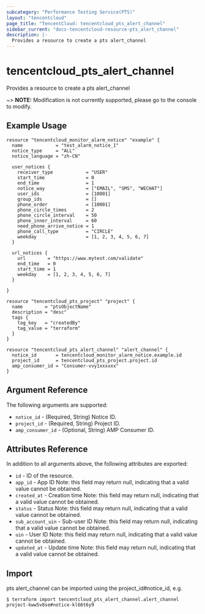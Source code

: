 ```yaml
---
subcategory: "Performance Testing Service(PTS)"
layout: "tencentcloud"
page_title: "TencentCloud: tencentcloud_pts_alert_channel"
sidebar_current: "docs-tencentcloud-resource-pts_alert_channel"
description: |-
  Provides a resource to create a pts alert_channel
---
```


# tencentcloud_pts_alert_channel

Provides a resource to create a pts alert_channel

~> **NOTE:** Modification is not currently supported, please go to the console to modify.

## Example Usage

```hcl
resource "tencentcloud_monitor_alarm_notice" "example" {
  name            = "test_alarm_notice_1"
  notice_type     = "ALL"
  notice_language = "zh-CN"

  user_notices {
    receiver_type            = "USER"
    start_time               = 0
    end_time                 = 1
    notice_way               = ["EMAIL", "SMS", "WECHAT"]
    user_ids                 = [10001]
    group_ids                = []
    phone_order              = [10001]
    phone_circle_times       = 2
    phone_circle_interval    = 50
    phone_inner_interval     = 60
    need_phone_arrive_notice = 1
    phone_call_type          = "CIRCLE"
    weekday                  = [1, 2, 3, 4, 5, 6, 7]
  }

  url_notices {
    url        = "https://www.mytest.com/validate"
    end_time   = 0
    start_time = 1
    weekday    = [1, 2, 3, 4, 5, 6, 7]
  }

}

resource "tencentcloud_pts_project" "project" {
  name        = "ptsObjectName"
  description = "desc"
  tags {
    tag_key   = "createdBy"
    tag_value = "terraform"
  }
}

resource "tencentcloud_pts_alert_channel" "alert_channel" {
  notice_id       = tencentcloud_monitor_alarm_notice.example.id
  project_id      = tencentcloud_pts_project.project.id
  amp_consumer_id = "Consumer-vvy1xxxxxx"
}
```

## Argument Reference

The following arguments are supported:

* `notice_id` - (Required, String) Notice ID.
* `project_id` - (Required, String) Project ID.
* `amp_consumer_id` - (Optional, String) AMP Consumer ID.

## Attributes Reference

In addition to all arguments above, the following attributes are exported:

* `id` - ID of the resource.
* `app_id` - App ID Note: this field may return null, indicating that a valid value cannot be obtained.
* `created_at` - Creation time Note: this field may return null, indicating that a valid value cannot be obtained.
* `status` - Status Note: this field may return null, indicating that a valid value cannot be obtained.
* `sub_account_uin` - Sub-user ID Note: this field may return null, indicating that a valid value cannot be obtained.
* `uin` - User ID Note: this field may return null, indicating that a valid value cannot be obtained.
* `updated_at` - Update time Note: this field may return null, indicating that a valid value cannot be obtained.


## Import

pts alert_channel can be imported using the project_id#notice_id, e.g.
```
$ terraform import tencentcloud_pts_alert_channel.alert_channel project-kww5v8se#notice-kl66t6y9
```

